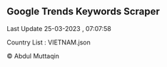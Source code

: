 

## Google Trends Keywords Scraper 
 
Last Update 25-03-2023 , 07:07:58

Country List :
VIETNAM.json



© Abdul Muttaqin 
